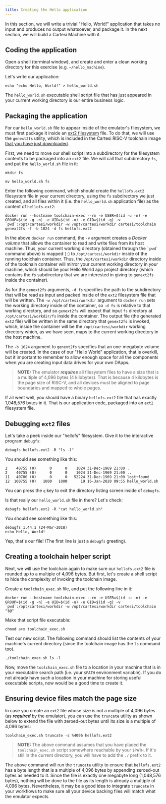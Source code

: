 ```yaml
---
title: Creating the Hello application
---
```


In this section, we will write a trivial "Hello, World!" application that takes no input and produces no output whatsoever, and package it. In the next section, we will build a Cartesi Machine with it.

## Coding the application

Open a shell (terminal window), and create and enter a clean working directory for this exercise (e.g. `~/hello_machine`).

Let's write our application:

```
echo "echo Hello, World!" > hello_world.sh 
```

The `hello_world.sh` executable shell script file that has just appeared in your current working directory is our entire business logic.

## Packaging the application

For our `hello_world.sh` file to appear inside of the emulator's filesystem, we must first package it inside an [ext2 filesystem](https://en.wikipedia.org/wiki/Ext2) file. To do that, we will use the `genext2fs` utility, which is included in the Cartesi RISC-V toolchain image [that you have just downloaded](setup).

First, we need to move our shell script into a subdirectory for the filesystem contents to be packaged into an `ext2` file. We will call that subdirectory `fs`, and put the `hello_world.sh` file in it:

```
mkdir fs
```
```
mv hello_world.sh fs
```

Enter the following command, which should create the `hellofs.ext2` filesystem file in your current directory, using the `fs` subdirectory we just created, and all files within it (i.e. the `hello_world.sh` application file) as the content of `hellofs.ext2`:

```
docker run --hostname toolchain-exec --rm -e USER=$(id -u -n) -e GROUP=$(id -g -n) -e UID=$(id -u) -e GID=$(id -g) -v `pwd`:/opt/cartesi/workdir -w /opt/cartesi/workdir cartesi/toolchain genext2fs -f -b 1024 -d fs hellofs.ext2
```

In the above `docker run` command, the `-v` argument creates a _Docker volume_ that allows the container to read and write files from its host machine. Thus, your current working directory (obtained through the `` `pwd` `` command above) is mapped (`:`) to `/opt/cartesi/workdir` inside of the running toolchain container. Thus, the `/opt/cartesi/workdir` directory inside of the toolchain container will mirror your current working directory in your machine, which should be your Hello World app project directory (which contains the `fs` subdirectory that we are interested in giving to `genext2fs` inside the container).

As for the `genext2fs` arguments, `-d fs` specifies the path to the subdirectory that will be read as input and packed inside of the `ext2` filesystem file that will be written. The `-w /opt/cartesi/workdir` argument to `docker run` sets the working directory inside of the container, so `-d fs` is relative to that working directory, and so `genext2fs` will expect that input `fs` directory at `/opt/cartesi/workdir/fs` inside the container. The output file (the generated `ext2` file) will be written in the same directory that `genext2fs` is invoked, which, inside the container will be the `/opt/cartesi/workdir` working directory which, as we have seen, maps to the current working directory in the host machine. 

The `-b 1024` argument to `genext2fs` specifies that an one-megabyte volume will be created. In the case of our "Hello World" application, that is overkill, but it important to remember to allow enough space for all the components when you are creating input data drives for your own DApps.

> **NOTE:** The emulator **_requires_** all filesystem files to have a size that is a multiple of 4,096 bytes (4 kilobytes). That is because 4 kilobytes is the page size of RISC-V, and all devices must be aligned to page boundaries and mapped to whole pages.

If all went well, you should have a binary `hellofs.ext2` file that has exactly 1,048,576 bytes in it. That is our application code, packaged into an `ext2` filesystem file.

## Debugging `ext2` files

Let's take a peek inside our "hellofs" filesystem. Give it to the interactive program `debugfs`:

```
debugfs hellofs.ext2 -R "ls -l"
```

You should see something like this:

```
2    40755 (0)      0      0    1024 31-Dec-1969 21:00 .
2    40755 (0)      0      0    1024 31-Dec-1969 21:00 ..
11   40700 (0)      0      0   52224 31-Dec-1969 21:00 lost+found
12  100755 (0)   1000   1000      19 16-Jan-2020 09:55 hello_world.sh
```

You can press the `q` key to exit the directory listing screen inside of `debugfs`.

Is that really our `hello_world.sh` file in there? Let's check:

```
debugfs hellofs.ext2 -R "cat hello_world.sh"
```

You should see something like this:

```
debugfs 1.44.1 (24-Mar-2018)
echo Hello, World!
```

Yep, that's our file! (The first line is just a `debugfs` greeting).

## Creating a toolchain helper script

Next, we will use the toolchain again to make sure our `hellofs.ext2` file is rounded up to a multiple of 4,096 bytes. But first, let's create a shell script to hide the complexity of invoking the toolchain image.

Create a `toolchain_exec.sh` file, and put the following line in it:

```
docker run --hostname toolchain-exec --rm -e USER=$(id -u -n) -e GROUP=$(id -g -n) -e UID=$(id -u) -e GID=$(id -g) -v `pwd`:/opt/cartesi/workdir -w /opt/cartesi/workdir cartesi/toolchain "$@"
```

Make that script file executable:

```
chmod a+x toolchain_exec.sh
```

Test our new script. The following command should list the contents of your machine's current directory (since the toolchain image has the `ls` command too).

```
./toolchain_exec.sh ls -l
```

Now, move the `toolchain_exec.sh` file to a location in your machine that is in your executable search path (i.e. your `$PATH` environment variable). If you do not already have such a location in your machine for storing useful executable scripts, now would be a good time to create it.

## Ensuring device files match the page size 

In case you create an `ext2` file whose size is not a multiple of 4,096 bytes (as **_required_** by the emulator), you can use the `truncate` utility as shown below to extend the file with zeroed-out bytes until its size is a multiple of 4,096 bytes:

```
toolchain_exec.sh truncate -s %4096 hellofs.ext2
```

> **NOTE:** The above command assumes that you have placed the `toolchain_exec.sh` script somewhere reachable by your `$PATH`. If it's still in the current directory, you will have to add the `./` prefix to it.

The above command will run the `truncate` utility to ensure that `hellofs.ext2` has a byte length that is a multiple of 4,096 bytes by appending zeroed-out bytes as needed to it. Since the file is exactly one megabyte long (1,048,576 bytes), nothing will be done to the file as its length is already a multiple of 4,096 bytes. Nevertheless, it may be a good idea to integrate `truncate` in your workflows to make sure all your device backing files will match what the emulator expects. 

